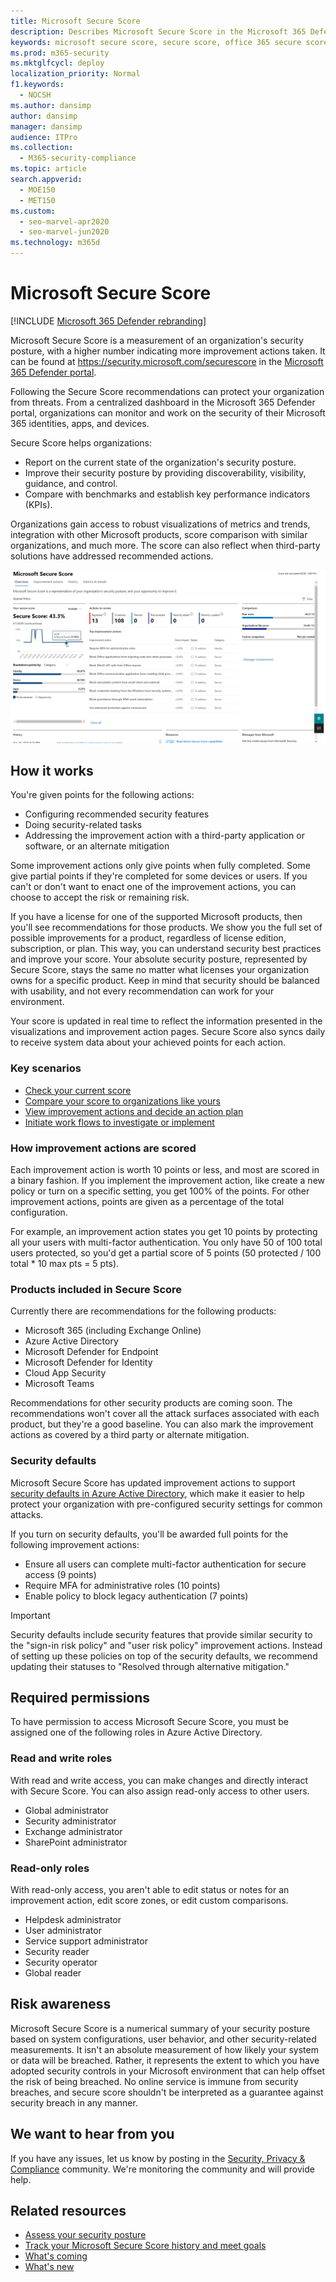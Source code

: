 ```yaml
---
title: Microsoft Secure Score
description: Describes Microsoft Secure Score in the Microsoft 365 Defender portal, how to improve your security posture, and what security admins can expect.
keywords: microsoft secure score, secure score, office 365 secure score, microsoft security score, Microsoft 365 Defender portal, improvement actions
ms.prod: m365-security
ms.mktglfcycl: deploy
localization_priority: Normal
f1.keywords:
  - NOCSH
ms.author: dansimp
author: dansimp
manager: dansimp
audience: ITPro
ms.collection: 
  - M365-security-compliance
ms.topic: article
search.appverid: 
  - MOE150
  - MET150
ms.custom: 
  - seo-marvel-apr2020
  - seo-marvel-jun2020
ms.technology: m365d
---
```


# Microsoft Secure Score

[!INCLUDE [Microsoft 365 Defender rebranding](../includes/microsoft-defender.md)]

Microsoft Secure Score is a measurement of an organization's security posture, with a higher number indicating more improvement actions taken. It can be found at https://security.microsoft.com/securescore in the [Microsoft 365 Defender portal](overview-security-center.md).

Following the Secure Score recommendations can protect your organization from threats. From a centralized dashboard in the Microsoft 365 Defender portal, organizations can monitor and work on the security of their Microsoft 365 identities, apps, and devices.

Secure Score helps organizations:  

* Report on the current state of the organization's security posture.
* Improve their security posture by providing discoverability, visibility, guidance, and control.  
* Compare with benchmarks and establish key performance indicators (KPIs).

Organizations gain access to robust visualizations of metrics and trends, integration with other Microsoft products, score comparison with similar organizations, and much more. The score can also reflect when third-party solutions have addressed recommended actions.

![Secure Score homepage](../../media/secure-score/secure-score-home-page.png)

## How it works

You're given points for the following actions:

- Configuring recommended security features
- Doing security-related tasks
- Addressing the improvement action with a third-party application or software, or an alternate mitigation

Some improvement actions only give points when fully completed. Some give partial points if they're completed for some devices or users. If you can't or don't want to enact one of the improvement actions, you can choose to accept the risk or remaining risk.

If you have a license for one of the supported Microsoft products, then you'll see recommendations for those products. We show you the full set of possible improvements for a product, regardless of license edition, subscription, or plan. This way, you can understand security best practices and improve your score. Your absolute security posture, represented by Secure Score, stays the same no matter what licenses your organization owns for a specific product. Keep in mind that security should be balanced with usability, and not every recommendation can work for your environment.

Your score is updated in real time to reflect the information presented in the visualizations and improvement action pages. Secure Score also syncs daily to receive system data about your achieved points for each action.

### Key scenarios

- [Check your current score](microsoft-secure-score-improvement-actions.md#check-your-current-score)
- [Compare your score to organizations like yours](microsoft-secure-score-history-metrics-trends.md#compare-your-score-to-organizations-like-yours)
- [View improvement actions and decide an action plan](microsoft-secure-score-improvement-actions.md#take-action-to-improve-your-score)
- [Initiate work flows to investigate or implement](microsoft-secure-score-improvement-actions.md#view-improvement-action-details)

### How improvement actions are scored

Each improvement action is worth 10 points or less, and most are scored in a binary fashion. If you implement the improvement action, like create a new policy or turn on a specific setting, you get 100% of the points. For other improvement actions, points are given as a percentage of the total configuration.

For example, an improvement action states you get 10 points by protecting all your users with multi-factor authentication. You only have 50 of 100 total users protected, so you'd get a partial score of 5 points (50 protected / 100 total * 10 max pts = 5 pts).

### Products included in Secure Score

Currently there are recommendations for the following products:

- Microsoft 365 (including Exchange Online)
- Azure Active Directory
- Microsoft Defender for Endpoint
- Microsoft Defender for Identity
- Cloud App Security
- Microsoft Teams

Recommendations for other security products are coming soon. The recommendations won't cover all the attack surfaces associated with each product, but they're a good baseline. You can also mark the improvement actions as covered by a third party or alternate mitigation.

### Security defaults

Microsoft Secure Score has updated improvement actions to support [security defaults in Azure Active Directory](/azure/active-directory/fundamentals/concept-fundamentals-security-defaults), which make it easier to help protect your organization with pre-configured security settings for common attacks.

If you turn on security defaults, you'll be awarded full points for the following improvement actions:

- Ensure all users can complete multi-factor authentication for secure access (9 points)
- Require MFA for administrative roles (10 points)
- Enable policy to block legacy authentication (7 points)

>[!IMPORTANT]
>Security defaults include security features that provide similar security to the "sign-in risk policy" and "user risk policy" improvement actions. Instead of setting up these policies on top of the security defaults, we recommend updating their statuses to "Resolved through alternative mitigation."

## Required permissions

To have permission to access Microsoft Secure Score, you must be assigned one of the following roles in Azure Active Directory.

### Read and write roles

With read and write access, you can make changes and directly interact with Secure Score. You can also assign read-only access to other users.

* Global administrator
* Security administrator
* Exchange administrator
* SharePoint administrator

### Read-only roles

With read-only access, you aren't able to edit status or notes for an improvement action, edit score zones, or edit custom comparisons.

* Helpdesk administrator
* User administrator
* Service support administrator
* Security reader
* Security operator
* Global reader

## Risk awareness

Microsoft Secure Score is a numerical summary of your security posture based on system configurations, user behavior, and other security-related measurements. It isn't an absolute measurement of how likely your system or data will be breached. Rather, it represents the extent to which you have adopted security controls in your Microsoft environment that can help offset the risk of being breached. No online service is immune from security breaches, and secure score shouldn't be interpreted as a guarantee against security breach in any manner.

## We want to hear from you

If you have any issues, let us know by posting in the [Security, Privacy & Compliance](https://techcommunity.microsoft.com/t5/Security-Privacy-Compliance/bd-p/security_privacy) community. We're monitoring the community and will provide help.

## Related resources

- [Assess your security posture](microsoft-secure-score-improvement-actions.md)
- [Track your Microsoft Secure Score history and meet goals](microsoft-secure-score-history-metrics-trends.md)
- [What's coming](microsoft-secure-score-whats-coming.md)
- [What's new](microsoft-secure-score-whats-new.md)
